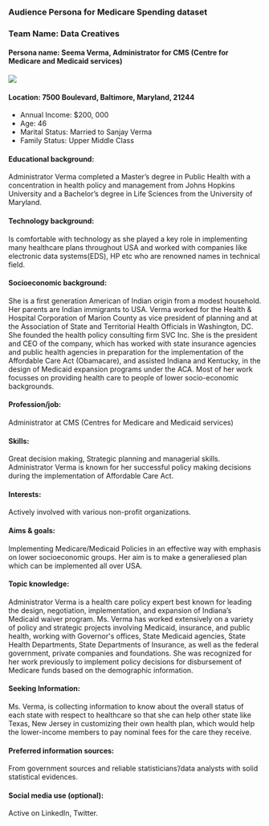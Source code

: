 ### Audience Persona for Medicare Spending dataset

### Team Name: Data Creatives

#### Persona name: Seema Verma, Administrator for CMS (Centre for Medicare and Medicaid services)

![](https://github.com/vnikesh/8086-002---Project/blob/master/Support%20files/seema%20verma.png)

 

#### Location: 7500 Boulevard, Baltimore, Maryland, 21244
-	Annual Income: $200, 000
-	Age: 46
-	Marital Status: Married to Sanjay Verma
-	Family Status: Upper Middle Class


#### Educational background: 
Administrator Verma completed a Master’s degree in Public Health with a concentration in health policy and management from Johns Hopkins University and a Bachelor’s degree in Life Sciences from the University of Maryland. 

#### Technology background: 
Is comfortable with technology as she played a key role in implementing many healthcare plans throughout USA and worked with companies like electronic data systems(EDS), HP etc who are renowned names in technical field. 

#### Socioeconomic background: 
She is a first generation American of Indian origin from a modest household. Her parents are Indian immigrants to USA. Verma worked for the Health & Hospital Corporation of Marion County as vice president of planning and at the Association of State and Territorial Health Officials in Washington, DC. She founded the health policy consulting firm SVC Inc. She is the president and CEO of the company, which has worked with state insurance agencies and public health agencies in preparation for the implementation of the Affordable Care Act (Obamacare), and assisted Indiana and Kentucky, in the design of Medicaid expansion programs under the ACA. Most of her work focusses on providing health care to people of lower socio-economic backgrounds. 

#### Profession/job: 
Administrator at CMS (Centres for Medicare and Medicaid services)  

#### Skills:  
Great decision making, Strategic planning and managerial skills. Administrator Verma is known for her successful policy making decisions during the implementation of Affordable Care Act.  

#### Interests: 
Actively involved with various non-profit organizations.  

#### Aims & goals: 
Implementing Medicare/Medicaid Policies in an effective way with emphasis on lower socioeconomic groups. Her aim is to make a generaliesed plan which can be implemented all over USA.  

#### Topic knowledge: 
Administrator Verma is a health care policy expert best known for leading the design, negotiation, implementation, and expansion of Indiana’s Medicaid waiver program. Ms. Verma has worked extensively on a variety of policy and strategic projects involving Medicaid, insurance, and public health, working with Governor's offices, State Medicaid agencies, State Health Departments, State Departments of Insurance, as well as the federal government, private companies and foundations.
She was recognized for her work previously to implement policy decisions for disbursement of Medicare funds based on the demographic information.  

#### Seeking Information:  
Ms. Verma, is collecting information to know about the overall status of each state with respect to healthcare so that she can help other state like Texas, New Jersey in customizing their own health plan, which would help the lower-income members to pay nominal fees for the care they receive.  

#### Preferred information sources: 
From government sources and reliable statisticians’/data analysts with solid statistical evidences.

#### Social media use (optional): 
Active on LinkedIn, Twitter.
